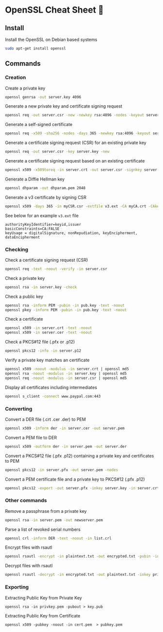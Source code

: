 # OpenSSL Cheat Sheet 🔐

## Install

Install the OpenSSL on Debian based systems

```sh
sudo apt-get install openssl
```

## Commands
### Creation
Create a private key

```sh
openssl genrsa -out server.key 4096
```

Generate a new private key and certificate signing request

```sh
openssl req -out server.csr -new -newkey rsa:4096 -nodes -keyout server.key
```

Generate a self-signed certificate

```sh
openssl req -x509 -sha256 -nodes -days 365 -newkey rsa:4096 -keyout server.key -out server.crt
```

Generate a certificate signing request (CSR) for an existing private key

```sh
openssl req -out server.csr -key server.key -new
```

Generate a certificate signing request based on an existing certificate

```sh
openssl x509 -x509toreq -in server.crt -out server.csr -signkey server.key
```

Generate a Diffie Hellman key

```sh
openssl dhparam -out dhparam.pem 2048
```

Generate a v3 certificate by signing CSR
```sh
openssl x509 -days 365 -in myCSR.csr -extfile v3.ext -CA myCA.crt -CAkey myCA.key -CAcreateserial -out userCertificate.crt
```
See below for an example `v3.ext` file
```text
authorityKeyIdentifier=keyid,issuer
basicConstraints=CA:FALSE
keyUsage = digitalSignature, nonRepudiation, keyEncipherment, dataEncipherment
```

### Checking
Check a certificate signing request (CSR)

```sh
openssl req -text -noout -verify -in server.csr
```

Check a private key

```sh
openssl rsa -in server.key -check
```

Check a public key

```sh
openssl rsa -inform PEM -pubin -in pub.key -text -noout
openssl pkey -inform PEM -pubin -in pub.key -text -noout
```

Check a certificate

```sh
openssl x509 -in server.crt -text -noout
openssl x509 -in server.cer -text -noout
```

Check a PKCS#12 file (.pfx or .p12)

```sh
openssl pkcs12 -info -in server.p12
```

Verify a private key matches an certificate

```sh
openssl x509 -noout -modulus -in server.crt | openssl md5
openssl rsa -noout -modulus -in server.key | openssl md5
openssl req -noout -modulus -in server.csr | openssl md5
```

Display all certificates including intermediates

```sh
openssl s_client -connect www.paypal.com:443
```

### Converting
Convert a DER file (.crt .cer .der) to PEM

```sh
openssl x509 -inform der -in server.cer -out server.pem
```

Convert a PEM file to DER

```sh
openssl x509 -outform der -in server.pem -out server.der
```

Convert a PKCS#12 file (.pfx .p12) containing a private key and certificates to PEM

```sh
openssl pkcs12 -in server.pfx -out server.pem -nodes
```

Convert a PEM certificate file and a private key to PKCS#12 (.pfx .p12)

```sh
openssl pkcs12 -export -out server.pfx -inkey server.key -in server.crt -certfile CACert.crt
```

### Other commands
Remove a passphrase from a private key

```sh
openssl rsa -in server.pem -out newserver.pem
```

Parse a list of revoked serial numbers

```sh
openssl crl -inform DER -text -noout -in list.crl
```
Encrypt files with rsautl

```sh
openssl rsautl -encrypt -in plaintext.txt -out encrypted.txt -pubin -inkey pubkey.pem
```

Decrypt files with rsautl

```sh
openssl rsautl -decrypt -in encrypted.txt -out plaintext.txt -inkey privkey.pem
```

### Exporting

Extracting Public Key from Private Key
```
openssl rsa -in privkey.pem -pubout > key.pub
```

Extracting Public Key from Certificate
```
openssl x509 -pubkey -noout -in cert.pem  > pubkey.pem

```